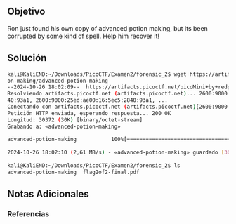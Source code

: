 ## Objetivo
Ron just found his own copy of advanced potion making, but its been corrupted by some kind of spell. Help him recover it!
## Solución
```bash
kali@KaliEND:~/Downloads/PicoCTF/Examen2/forensic_2$ wget https://artifacts.picoctf.net/picoMini+by+redpwn/Forensics/advanced-poti  
on-making/advanced-potion-making  
--2024-10-26 18:02:09--  https://artifacts.picoctf.net/picoMini+by+redpwn/Forensics/advanced-potion-making/advanced-potion-making  
Resolviendo artifacts.picoctf.net (artifacts.picoctf.net)... 2600:9000:25ed:4800:16:5ec5:2840:93a1, 2600:9000:25ed:a200:16:5ec5:28  
40:93a1, 2600:9000:25ed:ae00:16:5ec5:2840:93a1, ...  
Conectando con artifacts.picoctf.net (artifacts.picoctf.net)[2600:9000:25ed:4800:16:5ec5:2840:93a1]:443... conectado.  
Petición HTTP enviada, esperando respuesta... 200 OK  
Longitud: 30372 (30K) [binary/octet-stream]  
Grabando a: «advanced-potion-making»  
  
advanced-potion-making           100%[========================================================>]  29,66K  --.-KB/s    en 0,01s      
  
2024-10-26 18:02:10 (2,61 MB/s) - «advanced-potion-making» guardado [30372/30372]  
  
kali@KaliEND:~/Downloads/PicoCTF/Examen2/forensic_2$ ls  
advanced-potion-making  flag2of2-final.pdf

```
## Notas Adicionales

### Referencias